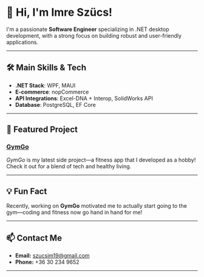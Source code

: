 # 👋 Hi, I'm Imre Szücs!

I'm a passionate **Software Engineer** specializing in .NET desktop development, with a strong focus on building robust and user-friendly applications.

---

## 🛠️ Main Skills & Tech

- **.NET Stack**: WPF, MAUI
- **E-commerce**: nopCommerce
- **API Integrations**: Excel-DNA + Interop, SolidWorks API
- **Database**: PostgreSQL, EF Core

---

## 🚀 Featured Project

### [GymGo](https://gymgo-app.github.io/)
_GymGo_ is my latest side project—a fitness app that I developed as a hobby!  
Check it out for a blend of tech and healthy living.

---

## 💡 Fun Fact

Recently, working on **GymGo** motivated me to actually start going to the gym—coding and fitness now go hand in hand for me!

---

## 📫 Contact Me

- **Email:** szucsim19@gmail.com  
- **Phone:** +36 30 234 9652

---

<!--
You can update this README anytime to add your social links, profile picture, or more projects!
-->
